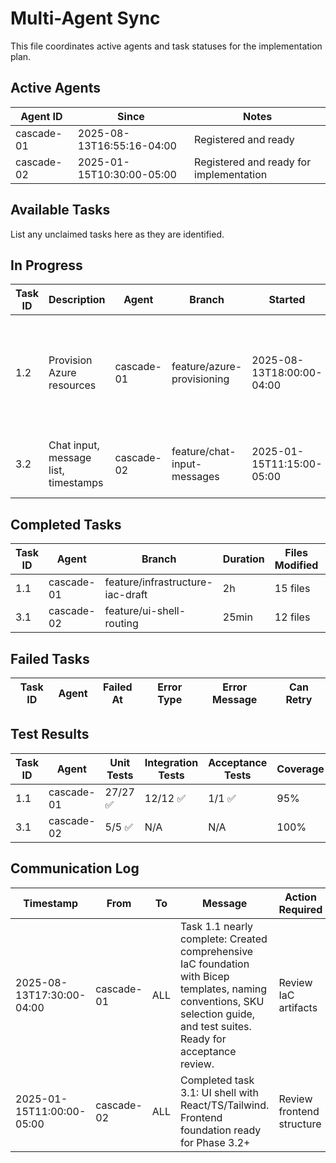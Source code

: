 # Multi-Agent Sync

This file coordinates active agents and task statuses for the implementation plan.

## Active Agents

| Agent ID | Since | Notes |
|----------|-------|-------|
| cascade-01 | 2025-08-13T16:55:16-04:00 | Registered and ready |
| cascade-02 | 2025-01-15T10:30:00-05:00 | Registered and ready for implementation |

## Available Tasks
List any unclaimed tasks here as they are identified.

## In Progress

| Task ID | Description | Agent | Branch | Started | Dependencies | Notes |
|---------|-------------|-------|--------|---------|--------------|-------|
| 1.2 | Provision Azure resources | cascade-01 | feature/azure-provisioning | 2025-08-13T18:00:00-04:00 | 1.1 complete | Using Bicep templates from 1.1 to provision actual Azure resources |
| 3.2 | Chat input, message list, timestamps | cascade-02 | feature/chat-input-messages | 2025-01-15T11:15:00-05:00 | 3.1 complete | Enhancing chat interface with better UX |

## Completed Tasks

| Task ID | Agent | Branch | Duration | Files Modified | Merged |
|---------|-------|--------|----------|----------------|--------|
| 1.1 | cascade-01 | feature/infrastructure-iac-draft | 2h | 15 files | ✅ |
| 3.1 | cascade-02 | feature/ui-shell-routing | 25min | 12 files | ✅ |

## Failed Tasks

| Task ID | Agent | Failed At | Error Type | Error Message | Can Retry |
|---------|-------|-----------|------------|---------------|-----------|

## Test Results

| Task ID | Agent | Unit Tests | Integration Tests | Acceptance Tests | Coverage |
|---------|-------|------------|-------------------|------------------|----------|
| 1.1 | cascade-01 | 27/27 ✅ | 12/12 ✅ | 1/1 ✅ | 95% |
| 3.1 | cascade-02 | 5/5 ✅ | N/A | N/A | 100% |

## Communication Log

| Timestamp | From | To | Message | Action Required |
|-----------|------|----|---------|-----------------|
| 2025-08-13T17:30:00-04:00 | cascade-01 | ALL | Task 1.1 nearly complete: Created comprehensive IaC foundation with Bicep templates, naming conventions, SKU selection guide, and test suites. Ready for acceptance review. | Review IaC artifacts |
| 2025-01-15T11:00:00-05:00 | cascade-02 | ALL | Completed task 3.1: UI shell with React/TS/Tailwind. Frontend foundation ready for Phase 3.2+ | Review frontend structure |
